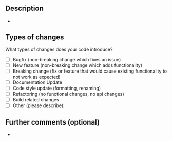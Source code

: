 <!--- Provide a general summary of your changes in the Title above -->
## Description
<!--- Describe your changes in details -->
-

## Types of changes
What types of changes does your code introduce?
<!-- _Put an `x` in the boxes that apply_ -->

- [ ] Bugfix (non-breaking change which fixes an issue)
- [ ] New feature (non-breaking change which adds functionality)
- [ ] Breaking change (fix or feature that would cause existing functionality to not work as expected)
- [ ] Documentation Update
- [ ] Code style update (formatting, renaming)
- [ ] Refactoring (no functional changes, no api changes)
- [ ] Build related changes
- [ ] Other (please describe): 

## Further comments (optional)
<!--- Additional comments, don't hesitate :) -->
-
